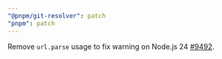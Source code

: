```yaml
---
"@pnpm/git-resolver": patch
"pnpm": patch
---
```


Remove `url.parse` usage to fix warning on Node.js 24 [#9492](https://github.com/pnpm/pnpm/issues/9492).
